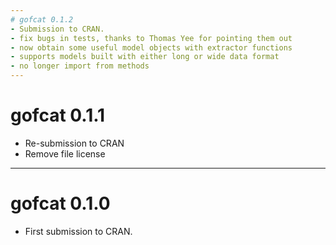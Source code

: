 ```yaml
---
# gofcat 0.1.2
- Submission to CRAN.
- fix bugs in tests, thanks to Thomas Yee for pointing them out
- now obtain some useful model objects with extractor functions
- supports models built with either long or wide data format
- no longer import from methods
---
```

# gofcat 0.1.1
- Re-submission to CRAN
- Remove file license

---
# gofcat 0.1.0
- First submission to CRAN.
